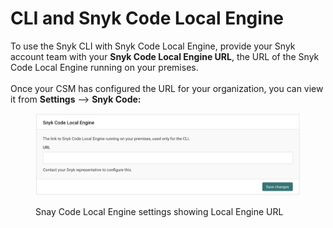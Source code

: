 # CLI and Snyk Code Local Engine

To use the Snyk CLI with Snyk Code Local Engine, provide your Snyk account team with your **Snyk Code Local Engine URL**, the URL of the Snyk Code Local Engine running on your premises.\
\
Once your CSM has configured the URL for your organization, you can view it from **Settings** --> **Snyk Code:**

<figure><img src="../../../../.gitbook/assets/snyk-code-scle-config-options.png" alt="Snay Code Local Engine settings showing Local Engine URL"><figcaption><p>Snay Code Local Engine settings showing Local Engine URL</p></figcaption></figure>
